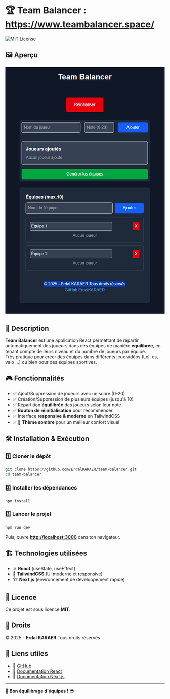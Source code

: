 # 🏆 Team Balancer : https://www.teambalancer.space/

[![MIT License](https://img.shields.io/badge/license-MIT-green.svg)](LICENSE)

## 🖼️ Aperçu
![alt text](https://github.com/ErdalKARAER/team_balancer/blob/main/team_balancer.png?raw=true)

## 📌 Description
**Team Balancer** est une application React permettant de répartir automatiquement des joueurs dans des équipes de manière **équilibrée**, en tenant compte de leurs niveau et du nombre de joueurs par équipe.\
Très pratique pour créer des équipes dans différents jeux vidéos (Lol, cs, valo ...) ou bien pour des équipes sportives.

## 🎮 Fonctionnalités
- ✅ Ajout/Suppression de joueurs avec un score (0-20)
- ✅ Création/Suppression de plusieurs équipes (jusqu'à 10)
- ✅ Répartition **équilibrée** des joueurs selon leur note
- ✅ **Bouton de réinitialisation** pour recommencer
- ✅ Interface **responsive & moderne** en TailwindCSS
- ✅ 🎨 **Thème sombre** pour un meilleur confort visuel

## 🛠️ Installation & Exécution
### 1️⃣ **Cloner le dépôt**
```sh
git clone https://github.com/ErdalKARAER/team-balancer.git
cd team-balancer
```

### 2️⃣ **Installer les dépendances**
```sh
npm install
```

### 3️⃣ **Lancer le projet**
```sh
npm run dev
```
Puis, ouvre **[http://localhost:3000](http://localhost:3000)** dans ton navigateur.

## 🏗️ Technologies utilisées
- ⚛️ **React** (useState, useEffect)
- 🎨 **TailwindCSS** (UI moderne et responsive)
- 🏗️ **Next.js** (environnement de développement rapide)

## 📜 Licence
Ce projet est sous licence **MIT**.

## 📜 Droits
© 2025 - **Erdal KARAER** Tous droits réservés

## 🔗 Liens utiles
- 🔗 [GitHub](https://github.com/ErdalKARAER/)
- 🔗 [Documentation React](https://react.dev/)
- 🔗 [Documentation Next.js](https://nextjs.org/docs/app/getting-started)

---

🚀 **Bon équilibrage d'équipes !** 😎

